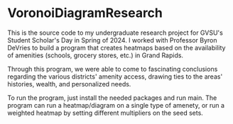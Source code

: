 # VoronoiDiagramResearch
This is the source code to my undergraduate research project for GVSU's Student Scholar's Day in Spring of 2024. I worked with Professor Byron DeVries to build a program that creates heatmaps based on the availability of amenities (schools, grocery stores, etc.) in Grand Rapids. 

Through this program, we were able to come to fascinating conclusions regarding the various districts' amenity access, drawing ties to the areas' histories, wealth, and personalized needs. 

To run the program, just install the needed packages and run main. The program can run a heatmap/diagram on a single type of amenety, or run a weighted heatmap by setting different multipliers on the seed sets. 
